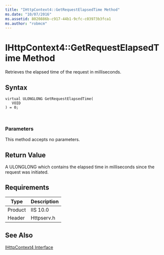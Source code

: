 ```yaml
---
title: "IHttpContext4::GetRequestElapsedTime Method"
ms.date: "10/07/2016"
ms.assetid: 8020886b-c917-44b1-9cfc-c03973b3fca1
ms.author: "robmcm"
---
```

# IHttpContext4::GetRequestElapsedTime Method
Retrieves the elapsed time of the request in milliseconds.  
  
## Syntax  
  
```  
virtual ULONGLONG GetRequestElapsedTime(  
   VOID  
) = 0;  
```  
  
```csharp  
  
```  
  
### Parameters  
 This method accepts no parameters.  
  
## Return Value  
 A ULONGLONG which contains the elapsed time in milliseconds since the request was initiated.  
  
## Requirements  
  
|Type|Description|  
|----------|-----------------|  
|Product|IIS 10.0|  
|Header|Httpserv.h|  
  
## See Also  
 [IHttpContext4 Interface](../../web-development-reference/native-code-api-reference/ihttpcontext4-interface.md)
